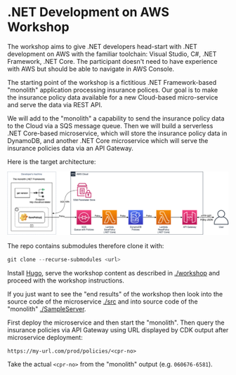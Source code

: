 # .NET Development on AWS Workshop

The workshop aims to give .NET developers head-start with .NET development on AWS with the familiar toolchain: Visual Studio, C#, .NET Framework, .NET Core. The participant doesn't need to have experience with AWS but should be able to navigate in AWS Console.

The starting point of the workshop is a fictitious .NET Framework-based "monolith" application processing insurance polices. Our goal is to make the insurance policy data available for a new Cloud-based micro-service and serve the data via REST API.

We will add to the "monolith" a capability to send the insurance policy data to the Cloud via a SQS message queue. Then we will build a serverless .NET Core-based microservice, which will store the insurance policy data in DynamoDB, and another .NET Core microservice which will serve the insurance policies data via an API Gateway.

Here is the target architecture:

![Architecture](architecture.png)

The repo contains submodules therefore clone it with:

```powershell
git clone --recurse-submodules <url>
```

Install [Hugo](http://gohugo.io), serve the workshop content as described in [./workshop](./workshop) and proceed with the workshop instructions.

If you just want to see the "end results" of the workshop then look into the source code of the microservice [./src](./src) and into source code of the "monolith" [./SampleServer](./SampleServer).

First deploy the microservice and then start the "monolith". Then query the insurance policies via API Gateway using URL displayed by CDK output after microservice deployment:

```text
https://my-url.com/prod/policies/<cpr-no>
```

Take the actual `<cpr-no>` from the "monolith" output (e.g. `060676-6581`).

